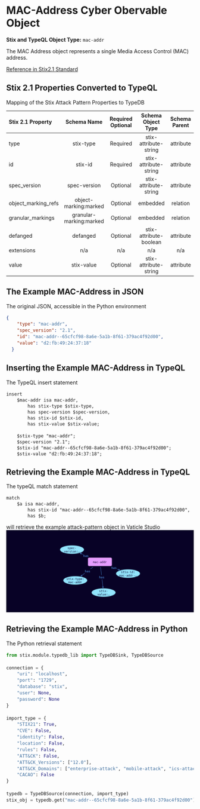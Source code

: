 # MAC-Address Cyber Obervable Object

**Stix and TypeQL Object Type:**  `mac-addr`

The MAC Address object represents a single Media Access Control (MAC) address.

[Reference in Stix2.1 Standard](https://docs.oasis-open.org/cti/stix/v2.1/os/stix-v2.1-os.html#_f92nr9plf58y)
## Stix 2.1 Properties Converted to TypeQL
Mapping of the Stix Attack Pattern Properties to TypeDB

|  Stix 2.1 Property    |           Schema Name             | Required  Optional  |      Schema Object Type | Schema Parent  |
|:--------------------|:--------------------------------:|:------------------:|:------------------------:|:-------------:|
|  type                 |            stix-type              |      Required       |  stix-attribute-string    |   attribute    |
|  id                   |             stix-id               |      Required       |  stix-attribute-string    |   attribute    |
|  spec_version         |           spec-version            |      Optional       |  stix-attribute-string    |   attribute    |
|  object_marking_refs  |      object-marking:marked        |      Optional       |   embedded     |relation |
|  granular_markings    |     granular-marking:marked       |      Optional       |   embedded     |relation |
| defanged |defanged |      Optional       |stix-attribute-boolean |   attribute    |
|  extensions           |               n/a                 |        n/a          |           n/a             |      n/a       |
| value |stix-value |      Optional       |  stix-attribute-string    |   attribute    |

## The Example MAC-Address in JSON
The original JSON, accessible in the Python environment
```json
{
    "type": "mac-addr",  
    "spec_version": "2.1",  
    "id": "mac-addr--65cfcf98-8a6e-5a1b-8f61-379ac4f92d00",  
    "value": "d2:fb:49:24:37:18"  
  }
```


## Inserting the Example MAC-Address in TypeQL
The TypeQL insert statement
```typeql
insert 
    $mac-addr isa mac-addr,
        has stix-type $stix-type,
        has spec-version $spec-version,
        has stix-id $stix-id,
        has stix-value $stix-value;
    
    $stix-type "mac-addr";
    $spec-version "2.1";
    $stix-id "mac-addr--65cfcf98-8a6e-5a1b-8f61-379ac4f92d00";
    $stix-value "d2:fb:49:24:37:18";
```

## Retrieving the Example MAC-Address in TypeQL
The typeQL match statement

```typeql
match
    $a isa mac-addr,
        has stix-id "mac-addr--65cfcf98-8a6e-5a1b-8f61-379ac4f92d00",
        has $b;
```


will retrieve the example attack-pattern object in Vaticle Studio
![MAC-Address Example](./img/mac-addr.png)

## Retrieving the Example MAC-Address  in Python
The Python retrieval statement

```python
from stix.module.typedb_lib import TypeDBSink, TypeDBSource

connection = {
    "uri": "localhost",
    "port": "1729",
    "database": "stix",
    "user": None,
    "password": None
}

import_type = {
    "STIX21": True,
    "CVE": False,
    "identity": False,
    "location": False,
    "rules": False,
    "ATT&CK": False,
    "ATT&CK_Versions": ["12.0"],
    "ATT&CK_Domains": ["enterprise-attack", "mobile-attack", "ics-attack"],
    "CACAO": False
}

typedb = TypeDBSource(connection, import_type)
stix_obj = typedb.get("mac-addr--65cfcf98-8a6e-5a1b-8f61-379ac4f92d00")
```

